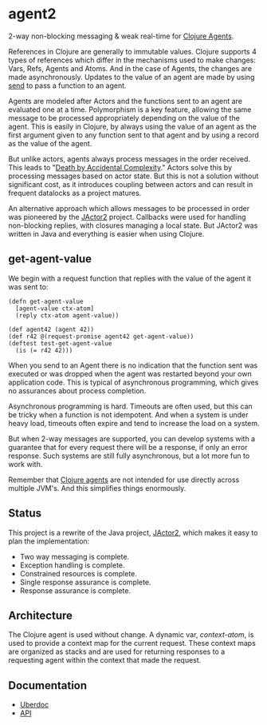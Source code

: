 # agent2
2-way non-blocking messaging & weak real-time for [Clojure Agents](http://clojure.org/agents).

References in Clojure are generally to immutable values. Clojure
supports 4 types of references which differ in the mechanisms used
to make changes: Vars, Refs, Agents and Atoms. And in the case of 
Agents, the changes are made asynchronously. Updates to the value
of an agent are made by using 
[send](http://clojure.github.io/clojure/clojure.core-api.html#clojure.core/send) 
to pass a function to an agent.

Agents are modeled after Actors and the functions sent to an agent are 
evaluated one at a time. Polymorphism is a key feature, allowing
the same message to be processed appropriately depending on the value
of the agent. This is easily in Clojure, by always using the value of
an agent as the first argument given to any function sent to that agent
and by using a record as the value of the agent.

But unlike actors, agents always process messages in the order received.
This leads to 
"[Death by Accidental Complexity](http://www.infoq.com/presentations/Death-by-Accidental-Complexity)."
Actors solve this by processing messages based on actor state.
But this is not a solution without significant cost, as it introduces
coupling between actors and can result in frequent datalocks as a
project matures.

An alternative approach which allows messages to be processed in order was
pioneered by the 
[JActor2](https://github.com/laforge49/JActor2) 
project. Callbacks were used for handling non-blocking replies, with closures
managing a local state. But JActor2 was written in Java and everything
is easier when using Clojure.

## get-agent-value

We begin with a request function that replies with the value of the agent it was sent to:

    (defn get-agent-value
      [agent-value ctx-atom]
      (reply ctx-atom agent-value))

    (def agent42 (agent 42))
    (def r42 @(request-promise agent42 get-agent-value))
    (deftest test-get-agent-value
      (is (= r42 42)))



When you send to an Agent there is no indication that the function
sent was executed or was dropped when the agent was restarted beyond
your own application code. This is typical of asynchronous programming,
which gives no assurances about process completion.

Asynchronous programming is hard. Timeouts are often used, but this can
be tricky when a function is not idempotent. And when a system is under
heavy load, timeouts often expire and tend to increase the load on
a system.

But when 2-way messages are supported, you can develop systems with a
guarantee that for every request there will be a response, if only
an error response. Such systems are still fully asynchronous, but a 
lot more fun to work with.

Remember that [Clojure agents](http://clojure.org/agents) are not intended for use directly across 
multiple JVM's. And this simplifies things enormously.

## Status

This project is a rewrite of the Java project, 
[JActor2](https://github.com/laforge49/JActor2), 
which makes it easy to plan the implementation:

  - Two way messaging is complete.
  - Exception handling is complete.
  - Constrained resources is complete.
  - Single response assurance is complete.
  - Response assurance is complete.

## Architecture

The Clojure agent is used without change. A dynamic var, *context-atom*,
is used to provide a context map for the current request. These
context maps are organized as stacks and are used for returning responses
to a requesting agent within the context that made the request.

## Documentation

  - [Uberdoc](http://www.agilewiki.org/projects/agent2/uberdoc.html)
  - [API](http://www.agilewiki.org/projects/agent2/doc/index.html)
  